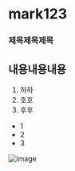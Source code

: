 # mark123

### 제목제목제목
내용내용내용
---
1. 하하
2. 호호
3. 후후

* 1
* 2
* 3


![image](https://github.com/InwookJung/mark123/assets/110576162/92d54428-33df-47df-bbbc-39246402f4e9)

